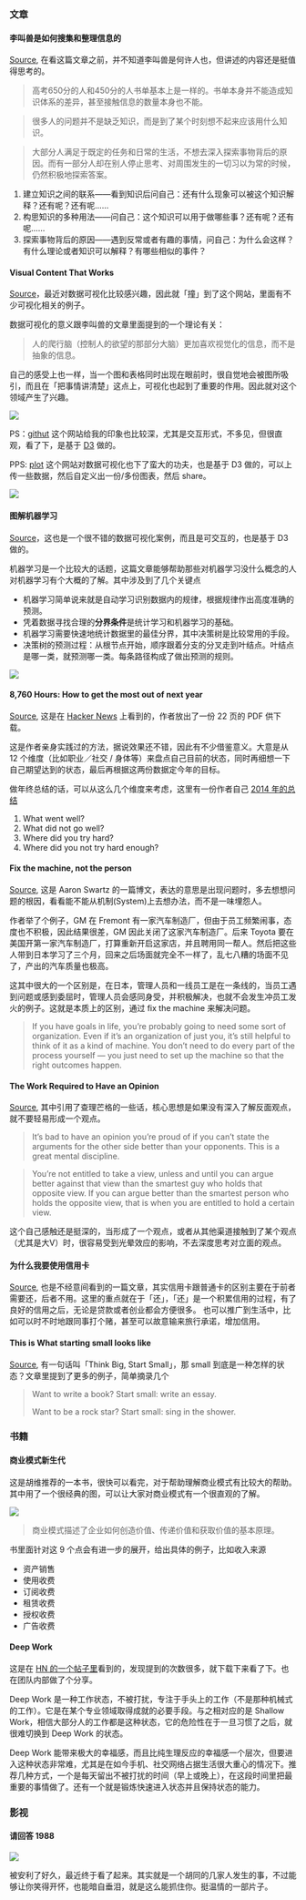 ### 文章

#### 李叫兽是如何搜集和整理信息的
[Source](https://www.zhihu.com/question/31154592), 在看这篇文章之前，并不知道李叫兽是何许人也，但讲述的内容还是挺值得思考的。

> 高考650分的人和450分的人书单基本上是一样的。书单本身并不能造成知识体系的差异，甚至接触信息的数量本身也不能。

> 很多人的问题并不是缺乏知识，而是到了某个时刻想不起来应该用什么知识。

> 大部分人满足于既定的任务和日常的生活，不想去深入探索事物背后的原因。而有一部分人却在别人停止思考、对周围发生的一切习以为常的时候，仍然积极地探索答案。

1. 建立知识之间的联系——看到知识后问自己：还有什么现象可以被这个知识解释？还有呢？还有呢……
2. 构思知识的多种用法——问自己：这个知识可以用于做哪些事？还有呢？还有呢……
3. 探索事物背后的原因——遇到反常或者有趣的事情，问自己：为什么会这样？有什么理论或者知识可以解释？有哪些相似的事件？

#### Visual Content That Works
[Source](http://visual.ly/)，最近对数据可视化比较感兴趣，因此就「撞」到了这个网站，里面有不少可视化相关的例子。

数据可视化的意义跟李叫兽的文章里面提到的一个理论有关：

> 人的爬行脑（控制人的欲望的那部分大脑）更加喜欢视觉化的信息，而不是抽象的信息。

自己的感受上也一样，当一个图和表格同时出现在眼前时，很自觉地会被图所吸引，而且在「把事情讲清楚」这点上，可视化也起到了重要的作用。因此就对这个领域产生了兴趣。

![](http://ww3.sinaimg.cn/large/afe37136gw1fb7moux8sjj20x40pen6i.jpg)

PS：[githut](http://githut.info/) 这个网站给我的印象也比较深，尤其是交互形式，不多见，但很直观，看了下，是基于 [D3](https://d3js.org) 做的。

PPS: [plot](http://plot.ly) 这个网站对数据可视化也下了蛮大的功夫，也是基于 D3 做的，可以上传一些数据，然后自定义出一份/多份图表，然后 share。

![](http://ww4.sinaimg.cn/large/afe37136jw1fb7mtuy82pj21bm0mgdk2.jpg)

#### 图解机器学习

[Source](http://www.r2d3.us/%E5%9C%96%E8%A7%A3%E6%A9%9F%E5%99%A8%E5%AD%B8%E7%BF%92%E7%AC%AC%E4%B8%80%E7%AB%A0/)，这也是一个很不错的数据可视化案例，而且是可交互的，也是基于 D3 做的。

机器学习是一个比较大的话题，这篇文章能够帮助那些对机器学习没什么概念的人对机器学习有个大概的了解。其中涉及到了几个关键点

* 机器学习简单说来就是自动学习识别数据内的规律，根据规律作出高度准确的预测。
* 凭着数据寻找合理的**分界条件**是统计学习和机器学习的基础。
* 机器学习需要快速地统计数据里的最佳分界，其中决策树是比较常用的手段。
* 决策树的预测过程：从根节点开始，顺序跟着分支的分叉走到叶结点。叶结点是哪一类，就预测哪一类。每条路径构成了做出预测的规则。

![](http://ww3.sinaimg.cn/large/afe37136jw1fb7o7627nej2190158wi1.jpg)

#### 8,760 Hours: How to get the most out of next year

[Source](https://alexvermeer.com/8760hours/), 这是在 [Hacker News](https://news.ycombinator.com/item?id=13249796) 上看到的，作者放出了一份 22 页的 PDF 供下载。

这是作者亲身实践过的方法，据说效果还不错，因此有不少借鉴意义。大意是从 12 个维度（比如职业／社交 / 身体等）来盘点自己目前的状态，同时再细想一下自己期望达到的状态，最后再根据这两份数据定今年的目标。

做年终总结的话，可以从这么几个维度来考虑，这里有一份作者自己 [2014 年的总结](https://alexvermeer.com/year-in-review-2014/)

1. What went well?
2. What did not go well?
3. Where did you try hard?
4. Where did you not try hard enough?

#### Fix the machine, not the person

[Source](http://www.aaronsw.com/weblog/nummi), 这是 Aaron Swartz 的一篇博文，表达的意思是出现问题时，多去想想问题的根因，看看能不能从机制(System)上去想办法，而不是一味埋怨人。

作者举了个例子，GM 在 Fremont 有一家汽车制造厂，但由于员工频繁闹事，态度也不积极，因此结果很差，GM 因此关闭了这家汽车制造厂。后来 Toyota 要在美国开第一家汽车制造厂，打算重新开启这家店，并且聘用同一帮人。然后把这些人带到日本学习了三个月，回来之后场面就完全不一样了，乱七八糟的场面不见了，产出的汽车质量也极高。

这其中很大的一个区别是，在日本，管理人员和一线员工是在一条线的，当员工遇到问题或感到委屈时，管理人员会感同身受，并积极解决，也就不会发生冲员工发火的例子。这就是本质上的区别，通过 fix the machine 来解决问题。

> If you have goals in life, you’re probably going to need some sort of organization. Even if it’s an organization of just you, it’s still helpful to think of it as a kind of machine. You don’t need to do every part of the process yourself — you just need to set up the machine so that the right outcomes happen.

#### The Work Required to Have an Opinion
[Source](https://www.farnamstreetblog.com/2013/04/the-work-required-to-have-an-opinion/), 其中引用了查理芒格的一些话，核心思想是如果没有深入了解反面观点，就不要轻易形成一个观点。

> It’s bad to have an opinion you’re proud of if you can’t state the arguments for the other side better than your opponents. This is a great mental discipline.

> You’re not entitled to take a view, unless and until you can argue better against that view than the smartest guy who holds that opposite view. If you can argue better than the smartest person who holds the opposite view, that is when you are entitled to hold a certain view.

这个自己感触还是挺深的，当形成了一个观点，或者从其他渠道接触到了某个观点（尤其是大V）时，很容易受到光晕效应的影响，不去深度思考对立面的观点。

#### 为什么我要使用信用卡
[Source](https://tumutanzi.com/archives/15517), 也是不经意间看到的一篇文章，其实信用卡跟普通卡的区别主要在于前者需要还，后者不用。这里的重点就在于「还」，「还」是一个积累信用的过程，有了良好的信用之后，无论是贷款或者创业都会方便很多。 也可以推广到生活中，比如可以时不时地跟同事打个赌，甚至可以故意输来旅行承诺，增加信用。

#### This is What starting small looks like
[Source](https://justinjackson.ca/rockstar/), 有一句话叫「Think Big, Start Small」，那 small 到底是一种怎样的状态？文章里提到了更多的例子，简单摘录几个

> Want to write a book?
> Start small: write an essay.
>
> Want to be a rock star?
> Start small: sing in the shower.



### 书籍

#### 商业模式新生代

这是胡维推荐的一本书，很快可以看完，对于帮助理解商业模式有比较大的帮助。其中用了一个很经典的图，可以让大家对商业模式有一个很直观的了解。

![](http://ww3.sinaimg.cn/large/afe37136jw1fb7njej0j4j20pv0eb0uk.jpg)

> 商业模式描述了企业如何创造价值、传递价值和获取价值的基本原理。

书里面针对这 9 个点会有进一步的展开，给出具体的例子，比如收入来源

* 资产销售
* 使用收费
* 订阅收费
* 租赁收费
* 授权收费
* 广告收费

#### Deep Work

这是在 [HN 的一个帖子里](https://news.ycombinator.com/item?id=13235767)看到的，发现提到的次数很多，就下载下来看了下。也在团队内部做了个分享。

Deep Work 是一种工作状态，不被打扰，专注于手头上的工作（不是那种机械式的工作）。它是在某个专业领域取得成就的必要手段。与之相对应的是 Shallow Work，相信大部分人的工作都是这种状态，它的危险性在于一旦习惯了之后，就很难切换到 Deep Work 的状态。

Deep Work 能带来极大的幸福感，而且比纯生理反应的幸福感一个层次，但要进入这种状态非常难，尤其是在如今手机、社交网络占据生活很大重心的情况下。推荐几种方式，一个是每天留出不被打扰的时间（早上或晚上），在这段时间里把最重要的事情做了。还有一个就是锻炼快速进入状态并且保持状态的能力。


### 影视

#### 请回答 1988

[![](https://img3.doubanio.com/view/photo/photo/public/p2272563445.jpg)](https://movie.douban.com/subject/26302614/)

被安利了好久，最近终于看了起来。其实就是一个胡同的几家人发生的事，不过能够让你笑得开怀，也能暗自垂泪，就是这么能抓住你。挺温情的一部片子。